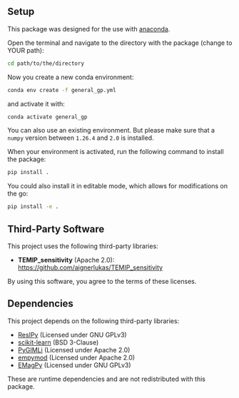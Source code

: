 ## Setup

This package was designed for the use with [anaconda](https://www.anaconda.com/).

Open the terminal and navigate to the directory with the package (change to YOUR path):
```bash
cd path/to/the/directory
```
Now you create a new conda environment:
```bash
conda env create -f general_gp.yml
```
and activate it with:
```bash
conda activate general_gp
```
You can also use an existing environment. But please make sure that a `numpy` version between `1.26.4` and `2.0` is installed.  

When your environment is activated, run the following command to install the package:
```bash
pip install .
```
You could also install it in editable mode, which allows for modifications on the go:
```bash
pip install -e .
```

## Third-Party Software

This project uses the following third-party libraries:

- **TEMIP_sensitivity** (Apache 2.0): https://github.com/aignerlukas/TEMIP_sensitivity

By using this software, you agree to the terms of these licenses.

## Dependencies

This project depends on the following third-party libraries:

- [ResIPy](https://gitlab.com/hkex/resipy) (Licensed under GNU GPLv3)
- [scikit-learn](https://github.com/scikit-learn/scikit-learn) (BSD 3-Clause)
- [PyGIMLi](https://github.com/gimli-org/gimli) (Licensed under Apache 2.0)
- [empymod](https://github.com/emsig/empymod) (Licensed under Apache 2.0)
- [EMagPy](https://gitlab.com/hkex/emagpy) (Licensed under GNU GPLv3)

These are runtime dependencies and are not redistributed with this package.